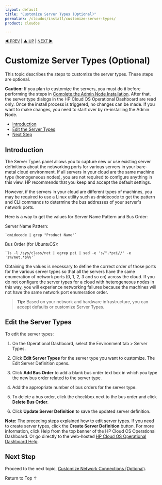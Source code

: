 ```yaml
---
layout: default
title: "Customize Server Types (Optional)"
permalink: /cloudos/install/customize-server-types/
product: cloudos

---
```


<a name="_top"> </a>

<script>

function PageRefresh {
onLoad="window.refresh"
}

PageRefresh();

</script>


<p style="font-size: small;"> <a href="/cloudos/install/admin-node-prerequisites/">&#9664; PREV</a> | <a href="/cloudos/install/">&#9650; UP</a> | <a href="/cloudos/install/customize-network-settings/">NEXT &#9654;</a> </p>



# Customize Server Types (Optional)

This topic describes the steps to customize the server types. These steps are optional. 

**Caution:** If you plan to customize the servers, you must do it before performing the steps in [Complete the Admin Node Installation](/cloudos/install/complete-admin-node-installation/). 
After that, the server type dialogs in the HP Cloud OS Operational Dashboard are read only. Once the install process is triggered, no changes can be made. 
If you want to make changes, you need to start over by re-installing the Admin Node.  

* [Introduction](#introduction)
* [Edit the Server Types](#edit-the-server-types)
* [Next Step](#next-step)

## Introduction

The Server Types panel allows you to capture new or use existing server definitions about the networking ports for various servers in your bare-metal cloud environment. If all servers in your
cloud are the same machine type (homogeneous nodes), you are not required to configure anything in this view. HP recommends that you keep and accept the default settings.

However, if the servers in your cloud are different types of machines, you may be required to use a Linux utility such as dmidecode to get the pattern and CLI commands to determine the bus
addresses of your server's network ports.

Here is a way to get the values for Server Name Pattern and Bus Order:

Server Name Pattern:

    `dmidecode | grep "Product Name"`

Bus Order (for UbuntuOS):

    `ls -l /sys/class/net | egrep pci | sed -e 's/^.*pci//' -e 's%/net.*$%%'`

Obtaining the values is necessary to define the correct order of those ports for the various server types so that all the servers have the same enumeration of network ports (0, 1, 2, 3 and so on) across the cloud. If
you do not configure the server types for a cloud with heterogeneous nodes in this way, you will experience networking failures because the machines will not have the same network port
enumeration order.

> **Tip:** Based on your network and hardware infrastructure, you can accept defaults or customize Server Types.

## Edit the Server Types

To edit the server types:

1. On the Operational Dashboard, select the Environment tab > Server Types.

2. Click **Edit Server Types** for the server type you want to customize. The Edit Server Definition opens.

3. Click **Add Bus Order** to add a blank bus order text box in which you type the new bus order related to the server type.

4. Add the appropriate number of bus orders for the server type.

5. To delete a bus order, click the checkbox next to the bus order and click **Delete Bus Order**.

6. Click **Update Server Definition** to save the updated server definition.

**Note:** The preceding steps explained how to edit server types. If you need to create server types, click the **Create Server Definition** button. 
For more information, click Help from the top banner of the HP Cloud OS Operational Dashboard. Or go directly to the web-hosted [HP Cloud OS Operational Dashboard Help](/cloudos/manage/operational-dashboard/).

## Next Step

Proceed to the next topic, [Customize Network Connections (Optional)](/cloudos/install/customize-network-connections/).

<a href="#_top" style="padding:14px 0px 14px 0px; text-decoration: none;"> Return to Top &#8593; </a>


